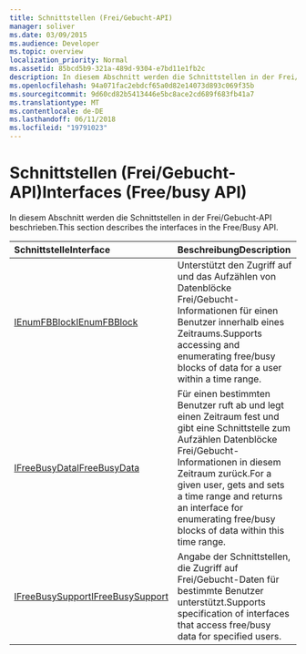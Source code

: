 ```yaml
---
title: Schnittstellen (Frei/Gebucht-API)
manager: soliver
ms.date: 03/09/2015
ms.audience: Developer
ms.topic: overview
localization_priority: Normal
ms.assetid: 85bcd5b9-321a-489d-9304-e7bd11e1fb2c
description: In diesem Abschnitt werden die Schnittstellen in der Frei/Gebucht-API beschrieben.
ms.openlocfilehash: 94a071fac2ebdcf65a0d82e14073d893c069f35b
ms.sourcegitcommit: 9d60cd82b5413446e5bc8ace2cd689f683fb41a7
ms.translationtype: MT
ms.contentlocale: de-DE
ms.lasthandoff: 06/11/2018
ms.locfileid: "19791023"
---
```

# <a name="interfaces-freebusy-api"></a><span data-ttu-id="70ec2-103">Schnittstellen (Frei/Gebucht-API)</span><span class="sxs-lookup"><span data-stu-id="70ec2-103">Interfaces (Free/busy API)</span></span>

<span data-ttu-id="70ec2-104">In diesem Abschnitt werden die Schnittstellen in der Frei/Gebucht-API beschrieben.</span><span class="sxs-lookup"><span data-stu-id="70ec2-104">This section describes the interfaces in the Free/Busy API.</span></span>
  
|<span data-ttu-id="70ec2-105">**Schnittstelle**</span><span class="sxs-lookup"><span data-stu-id="70ec2-105">**Interface**</span></span>|<span data-ttu-id="70ec2-106">**Beschreibung**</span><span class="sxs-lookup"><span data-stu-id="70ec2-106">**Description**</span></span>|
|:-----|:-----|
|[<span data-ttu-id="70ec2-107">IEnumFBBlock</span><span class="sxs-lookup"><span data-stu-id="70ec2-107">IEnumFBBlock</span></span>](ienumfbblock.md) <br/> |<span data-ttu-id="70ec2-108">Unterstützt den Zugriff auf und das Aufzählen von Datenblöcke Frei/Gebucht-Informationen für einen Benutzer innerhalb eines Zeitraums.</span><span class="sxs-lookup"><span data-stu-id="70ec2-108">Supports accessing and enumerating free/busy blocks of data for a user within a time range.</span></span>  <br/> |
|[<span data-ttu-id="70ec2-109">IFreeBusyData</span><span class="sxs-lookup"><span data-stu-id="70ec2-109">IFreeBusyData</span></span>](ifreebusydata.md) <br/> |<span data-ttu-id="70ec2-110">Für einen bestimmten Benutzer ruft ab und legt einen Zeitraum fest und gibt eine Schnittstelle zum Aufzählen Datenblöcke Frei/Gebucht-Informationen in diesem Zeitraum zurück.</span><span class="sxs-lookup"><span data-stu-id="70ec2-110">For a given user, gets and sets a time range and returns an interface for enumerating free/busy blocks of data within this time range.</span></span>  <br/> |
|[<span data-ttu-id="70ec2-111">IFreeBusySupport</span><span class="sxs-lookup"><span data-stu-id="70ec2-111">IFreeBusySupport</span></span>](ifreebusysupport.md) <br/> |<span data-ttu-id="70ec2-112">Angabe der Schnittstellen, die Zugriff auf Frei/Gebucht-Daten für bestimmte Benutzer unterstützt.</span><span class="sxs-lookup"><span data-stu-id="70ec2-112">Supports specification of interfaces that access free/busy data for specified users.</span></span>  <br/> |
   


